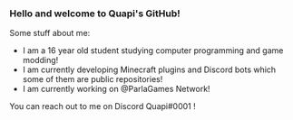 ### Hello and welcome to Quapi's GitHub!

Some stuff about me:
- I am a 16 year old student studying computer programming and game modding!
- I am currently developing Minecraft plugins and Discord bots which some of them are public repositories!
- I am currently working on @ParlaGames Network!

You can reach out to me on Discord Quapi#0001 !
<!--
**YarinQuapi/YarinQuapi** is a ✨ _special_ ✨ repository because its `README.md` (this file) appears on your GitHub profile.

Here are some ideas to get you started:

- 🔭 I’m currently working on ...
- 🌱 I’m currently learning ...
- 👯 I’m looking to collaborate on ...
- 🤔 I’m looking for help with ...
- 💬 Ask me about ...
- 📫 How to reach me: ...
- 😄 Pronouns: ...
- ⚡ Fun fact: ...
-->
